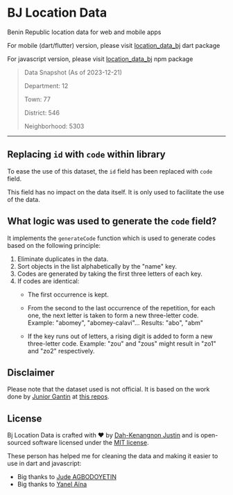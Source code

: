 # BJ Location Data


Benin Republic location data for web and mobile apps

For mobile (dart/flutter) version, please visit [location_data_bj](https://pub.dev/packages/location_data_bj) dart package

For javascript version, please visit [location_data_bj](https://www.npmjs.com/package/location_data_bj) npm package

>
>
> Data Snapshot (As of 2023-12-21)
>
> Department: 12
>
> Town: 77
>
> District: 546
>
> Neighborhood: 5303
>
------------------------


## Replacing `id` with `code` within library

To ease the use of this dataset, the `id` field has been replaced with `code` field. 

This field has no impact on the data itself. It is only used to facilitate the use of the data.

## What logic was used to generate the `code` field?

It implements the `generateCode` function which is used to generate codes based on the following principle:

1. Eliminate duplicates in the data.
2. Sort objects in the list alphabetically by the "name" key.
3. Codes are generated by taking the first three letters of each key.
4. If codes are identical:
    - The first occurrence is kept.
    - From the second to the last occurrence of the repetition, for each one, the next letter is taken to form a new three-letter code.
    Example: "abomey", "abomey-calavi"...
    Results: "abo", "abm"

    - If the key runs out of letters, a rising digit is added to form a new three-letter code.
    Example: "zou" and "zous" might result in "zo1" and "zo2" respectively.



## Disclaimer
Please note that the dataset used is not official. It is based on the work done by [Junior Gantin](https://github.com/nioperas06) at [this repos](https://github.com/nioperas06/bj-decoupage-territorial).


## License
Bj Location Data is crafted with ❤️ by [Dah-Kenangnon Justin](https://dah-kenangnon.com) and is open-sourced software licensed under the [MIT license](https://opensource.org/licenses/MIT).

These person has helped me for cleaning the data and making it easier to use in dart and javascript:

- Big thanks to [Jude AGBODOYETIN](https://github.com/Jude200)
- Big thanks to [Yanel Aïna](https://github.com/yanelaina)
